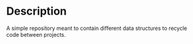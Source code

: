# Description

A simple repository meant to contain different data structures to recycle code between projects. 